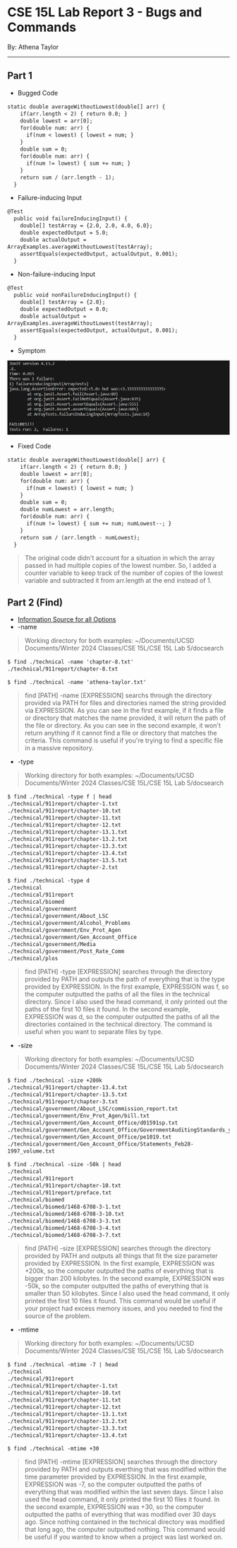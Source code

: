 # CSE 15L Lab Report 3 - Bugs and Commands
By: Athena Taylor

***

## Part 1
* Bugged Code
```
static double averageWithoutLowest(double[] arr) {
    if(arr.length < 2) { return 0.0; }
    double lowest = arr[0];
    for(double num: arr) {
      if(num < lowest) { lowest = num; }
    }
    double sum = 0;
    for(double num: arr) {
      if(num != lowest) { sum += num; }
    }
    return sum / (arr.length - 1);
  }
```
* Failure-inducing Input
```
@Test
  public void failureInducingInput() {
    double[] testArray = {2.0, 2.0, 4.0, 6.0};
    double expectedOutput = 5.0;
    double actualOutput = ArrayExamples.averageWithoutLowest(testArray); 
    assertEquals(expectedOutput, actualOutput, 0.001);
  }
```
* Non-failure-inducing Input
```
@Test
  public void nonFailureInducingInput() {
    double[] testArray = {2.0};
    double expectedOutput = 0.0;
    double actualOutput = ArrayExamples.averageWithoutLowest(testArray); 
    assertEquals(expectedOutput, actualOutput, 0.001);
  }
```
* Symptom

![Image](Lab5Symptom.png)
* Fixed Code
```
static double averageWithoutLowest(double[] arr) {
    if(arr.length < 2) { return 0.0; }
    double lowest = arr[0];
    for(double num: arr) {
      if(num < lowest) { lowest = num; }
    }
    double sum = 0;
    double numLowest = arr.length;
    for(double num: arr) {
      if(num != lowest) { sum += num; numLowest--; }
    }
    return sum / (arr.length - numLowest);
  }
```
> The original code didn't account for a situation in which the array passed in had multiple copies of the lowest number. So, I added a counter variable to keep track of the number of copies of the lowest variable and subtracted it from arr.length at the end instead of 1.

## Part 2 (Find)
* [Information Source for all Options](https://tecadmin.net/linux-find-command-with-examples/)
* -name

> Working directory for both examples: ~/Documents/UCSD Documents/Winter 2024 Classes/CSE 15L/CSE 15L Lab 5/docsearch

```
$ find ./technical -name 'chapter-8.txt'
./technical/911report/chapter-8.txt
```

```
$ find ./technical -name 'athena-taylor.txt'

```

> find [PATH] -name [EXPRESSION] searchs through the directory provided via PATH for files and directories named the string provided via EXPRESSION. As you can see in the first example, if it finds a file or directory that matches the name provided, it will return the path of the file or directory. As you can see in the second example, it won't return anything if it cannot find a file or directory that matches the criteria. This command is useful if you're trying to find a specific file in a massive repository.

* -type
> Working directory for both examples: ~/Documents/UCSD Documents/Winter 2024 Classes/CSE 15L/CSE 15L Lab 5/docsearch

```
$ find ./technical -type f | head
./technical/911report/chapter-1.txt
./technical/911report/chapter-10.txt
./technical/911report/chapter-11.txt
./technical/911report/chapter-12.txt
./technical/911report/chapter-13.1.txt
./technical/911report/chapter-13.2.txt
./technical/911report/chapter-13.3.txt
./technical/911report/chapter-13.4.txt
./technical/911report/chapter-13.5.txt
./technical/911report/chapter-2.txt
```

```
$ find ./technical -type d
./technical
./technical/911report
./technical/biomed
./technical/government
./technical/government/About_LSC
./technical/government/Alcohol_Problems  
./technical/government/Env_Prot_Agen     
./technical/government/Gen_Account_Office
./technical/government/Media
./technical/government/Post_Rate_Comm    
./technical/plos
```

> find [PATH] -type [EXPRESSION] searches through the directory provided by PATH and outputs the path of everything that is the type provided by EXPRESSION. In the first example, EXPRESSION was f, so the computer outputted the paths of all the files in the technical directory. Since I also used the head command, it only printed out the paths of the first 10 files it found. In the second example, EXPRESSION was d, so the computer outputted the paths of all the directories contained in the technical directory. The command is useful when you want to separate files by type.

* -size
> Working directory for both examples: ~/Documents/UCSD Documents/Winter 2024 Classes/CSE 15L/CSE 15L Lab 5/docsearch

```
$ find ./technical -size +200k
./technical/911report/chapter-13.4.txt
./technical/911report/chapter-13.5.txt
./technical/911report/chapter-3.txt
./technical/government/About_LSC/commission_report.txt
./technical/government/Env_Prot_Agen/bill.txt
./technical/government/Gen_Account_Office/d01591sp.txt
./technical/government/Gen_Account_Office/GovernmentAuditingStandards_yb2002ed.txt
./technical/government/Gen_Account_Office/pe1019.txt
./technical/government/Gen_Account_Office/Statements_Feb28-1997_volume.txt
```

```
$ find ./technical -size -50k | head
./technical
./technical/911report
./technical/911report/chapter-10.txt
./technical/911report/preface.txt
./technical/biomed
./technical/biomed/1468-6708-3-1.txt
./technical/biomed/1468-6708-3-10.txt
./technical/biomed/1468-6708-3-3.txt
./technical/biomed/1468-6708-3-4.txt
./technical/biomed/1468-6708-3-7.txt
```

> find [PATH] -size [EXPRESSION] searches through the directory provided by PATH and outputs all things that fit the size parameter provided by EXPRESSION. In the first example, EXPRESSION was +200k, so the computer outputted the paths of everything that is bigger than 200 kilobytes. In the second example, EXPRESSION was -50k, so the computer outputted the paths of everything that is smaller than 50 kilobytes. Since I also used the head command, it only printed the first 10 files it found. This command would be useful if your project had excess memory issues, and you needed to find the source of the problem.

* -mtime
> Working directory for both examples: ~/Documents/UCSD Documents/Winter 2024 Classes/CSE 15L/CSE 15L Lab 5/docsearch

```
$ find ./technical -mtime -7 | head
./technical
./technical/911report
./technical/911report/chapter-1.txt
./technical/911report/chapter-10.txt
./technical/911report/chapter-11.txt
./technical/911report/chapter-12.txt
./technical/911report/chapter-13.1.txt
./technical/911report/chapter-13.2.txt
./technical/911report/chapter-13.3.txt
./technical/911report/chapter-13.4.txt
```

```
$ find ./technical -mtime +30
```

> find [PATH] -mtime [EXPRESSION] searches through the directory provided by PATH and outputs everthing that was modified within the time parameter provided by EXPRESSION. In the first example, EXPRESSION was -7, so the computer outputted the paths of everything that was modified within the last seven days. Since I also used the head command, it only printed the first 10 files it found. In the second example, EXPRESSION was +30, so the computer outputted the paths of everything that was modified over 30 days ago. Since nothing contained in the technical directory was modified that long ago, the computer outputted nothing. This command would be useful if you wanted to know when a project was last worked on.

